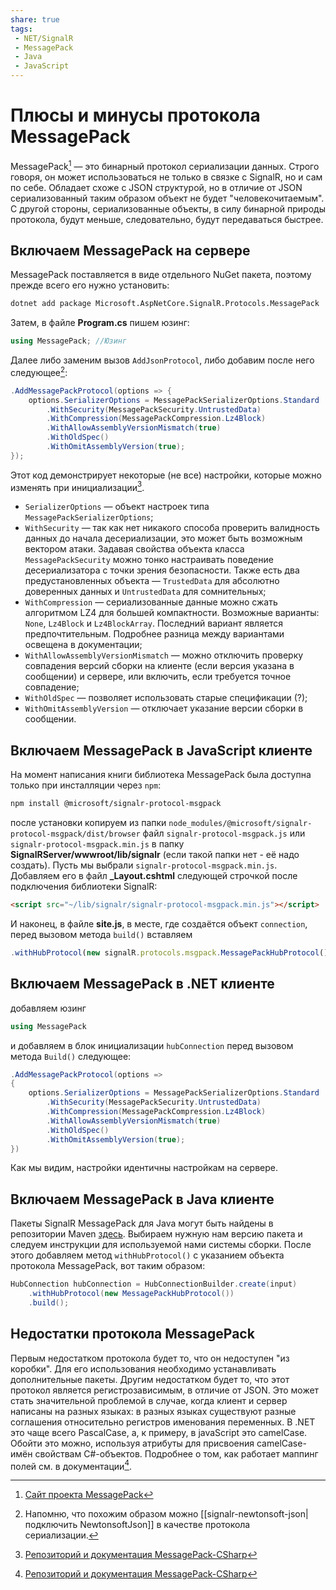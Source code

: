 ```yaml
---
share: true
tags:
 - NET/SignalR
 - MessagePack
 - Java
 - JavaScript
---
```

# Плюсы и минусы протокола MessagePack
MessagePack[^1] — это бинарный протокол сериализации данных. Строго говоря, он может использоваться не только в связке с SignalR, но и сам по себе. Обладает схоже с JSON структурой, но в отличие от JSON сериализованный таким образом объект не будет "человекочитаемым". С другой стороны, сериализованные объекты, в силу бинарной природы протокола, будут меньше, следовательно, будут передаваться быстрее.
## Включаем MessagePack на сервере
MessagePack поставляется в виде отдельного NuGet пакета, поэтому прежде всего его нужно установить:
```bash
dotnet add package Microsoft.AspNetCore.SignalR.Protocols.MessagePack
```
Затем, в файле **Program.cs** пишем юзинг:
```csharp
using MessagePack; //Юзинг
```
Далее либо заменим вызов `AddJsonProtocol`, либо добавим после него следующее[^2]:
```csharp
.AddMessagePackProtocol(options => {
	options.SerializerOptions = MessagePackSerializerOptions.Standard
		.WithSecurity(MessagePackSecurity.UntrustedData)
		.WithCompression(MessagePackCompression.Lz4Block)
		.WithAllowAssemblyVersionMismatch(true)
		.WithOldSpec()
		.WithOmitAssemblyVersion(true);
});
```
Этот код демонстрирует некоторые (не все) настройки, которые можно изменять при инициализации[^3]. 
- `SerializerOptions` — объект настроек типа `MessagePackSerializerOptions`;
- `WithSecurity` — так как нет никакого способа проверить валидность данных до начала десериализации, это может быть возможным вектором атаки. Задавая свойства объекта класса `MessagePackSecurity` можно тонко настраивать поведение десериализатора с точки зрения безопасности. Также есть два предустановленных объекта — `TrustedData` для абсолютно доверенных данных и `UntrustedData` для сомнительных;
- `WithCompression` — сериализованные данные можно сжать алгоритмом LZ4 для большей компактности. Возможные варианты: `None`, `Lz4Block` и `Lz4BlockArray`. Последний вариант является предпочтительным. Подробнее разница между вариантами освещена в документации;
- `WithAllowAssemblyVersionMismatch` — можно отключить проверку совпадения версий сборки на клиенте (если версия указана в сообщении) и сервере, или включить, если требуется точное совпадение;
- `WithOldSpec` — позволяет использовать старые спецификации (?);
- `WithOmitAssemblyVersion` — отключает указание версии сборки в сообщении.

## Включаем MessagePack в JavaScript клиенте
На момент написания книги библиотека MessagePack была доступна только при инсталляции через `npm`:
```bash
npm install @microsoft/signalr-protocol-msgpack
```
после установки копируем из папки `node_modules/@microsoft/signalr-protocol-msgpack/dist/browser` файл `signalr-protocol-msgpack.js` или `signalr-protocol-msgpack.min.js` в папку **SignalRServer/wwwroot/lib/signalr** (если такой папки нет - её надо создать). Пусть мы выбрали `signalr-protocol-msgpack.min.js`. Добавляем его в файл **\_Layout.cshtml** следующей строчкой после подключения библиотеки SignalR:
```html
<script src="~/lib/signalr/signalr-protocol-msgpack.min.js"></script>
```
И наконец, в файле **site.js**, в месте, где создаётся объект `connection`, перед вызовом метода `build()` вставляем
```js
.withHubProtocol(new signalR.protocols.msgpack.MessagePackHubProtocol())
```
## Включаем MessagePack в .NET клиенте
добавляем юзинг
```csharp
using MessagePack
```
и добавляем в блок инициализации `hubConnection` перед вызовом метода `Build()` следующее:
```csharp
.AddMessagePackProtocol(options => 
{
	options.SerializerOptions = MessagePackSerializerOptions.Standard
		.WithSecurity(MessagePackSecurity.UntrustedData)
		.WithCompression(MessagePackCompression.Lz4Block)
		.WithAllowAssemblyVersionMismatch(true)
		.WithOldSpec()
		.WithOmitAssemblyVersion(true);
})
```
Как мы видим, настройки идентичны настройкам на сервере.
## Включаем MessagePack в Java клиенте
Пакеты SignalR MessagePack для Java могут быть найдены в репозитории Maven [здесь](https://mvnrepository.com/artifact/com.microsoft.signalr.messagepack/signalr-messagepack). Выбираем нужную нам версию пакета и следуем инструкции для используемой нами системы сборки.
После этого добавляем метод `withHubProtocol()` с указанием объекта протокола MessagePack, вот таким образом:
```java
HubConnection hubConnection = HubConnectionBuilder.create(input)
	.withHubProtocol(new MessagePackHubProtocol())
	.build();
```

## Недостатки протокола MessagePack
Первым недостатком протокола будет то, что он недоступен "из коробки". Для его использования необходимо устанавливать дополнительные пакеты.
Другим недостатком будет то, что этот протокол является регистрозависимым, в отличие от JSON. Это может стать значительной проблемой в случае, когда клиент и сервер написаны на разных языках: в разных языках существуют разные соглашения относительно регистров именования переменных. В .NET это чаще всего PascalCase, а, к примеру, в javaScript это camelCase. Обойти это можно, используя атрибуты для присвоения camelCase-имён свойствам C#-объектов. Подробнее о том, как работает маппинг полей см. в документации[^3].

[^1]: [Сайт проекта MessagePack](https://msgpack.org/) 
[^2]: Напомню, что похожим образом можно [[signalr-newtonsoft-json|подключить  NewtonsoftJson]] в качестве протокола сериализации.
[^3]: [Репозиторий и документация MessagePack-CSharp](https://github.com/neuecc/MessagePack-CSharp)
